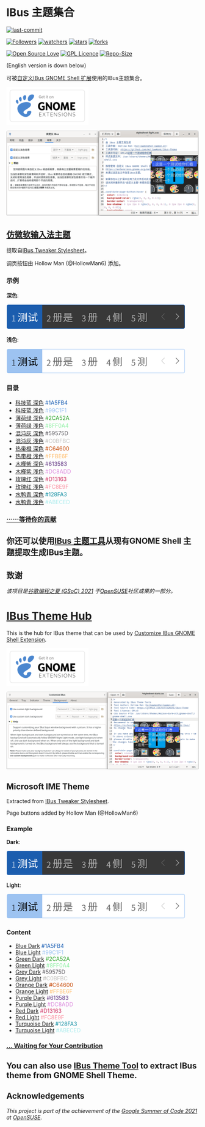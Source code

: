 # IBus 主题集合

[![last-commit](https://img.shields.io/github/last-commit/HollowMan6/IBus-Theme-Hub)](https://github.com/HollowMan6/IBus-Theme-Hub/graphs/commit-activity)

[![Followers](https://img.shields.io/github/followers/HollowMan6?style=social)](https://github.com/HollowMan6?tab=followers)
[![watchers](https://img.shields.io/github/watchers/HollowMan6/IBus-Theme-Hub?style=social)](https://github.com/HollowMan6/IBus-Theme-Hub/watchers)
[![stars](https://img.shields.io/github/stars/HollowMan6/IBus-Theme-Hub?style=social)](https://github.com/HollowMan6/IBus-Theme-Hub/stargazers)
[![forks](https://img.shields.io/github/forks/HollowMan6/IBus-Theme-Hub?style=social)](https://github.com/HollowMan6/IBus-Theme-Hub/network/members)

[![Open Source Love](https://img.shields.io/badge/-%E2%9D%A4%20Open%20Source-Green?style=flat-square&logo=Github&logoColor=white&link=https://hollowman6.github.io/fund.html)](https://hollowman6.github.io/fund.html)
[![GPL Licence](https://img.shields.io/badge/license-GPL-blue)](https://opensource.org/licenses/GPL-3.0/)
[![Repo-Size](https://img.shields.io/github/repo-size/HollowMan6/IBus-Theme-Hub.svg)](https://github.com/HollowMan6/IBus-Theme-Hub/archive/main.zip)

(English version is down below)

可被[自定义IBus GNOME Shell 扩展](https://github.com/HollowMan6/IBus-Theme-Hub)使用的IBus主题集合。

[<img src="https://raw.githubusercontent.com/andyholmes/gnome-shell-extensions-badge/master/get-it-on-ego.svg?sanitize=true" alt="Get it on GNOME Extensions" height="100" align="middle">][ego]

![](https://github.com/HollowMan6/Customize-IBus/raw/main/img/demo.png)

## [仿微软输入法主题](仿微软Microsoft)

提取自[IBus Tweaker Stylesheet](https://github.com/tuberry/ibus-tweaker/blob/8616794abe3e8664a23e41a282a1bc94873040f6/ibus-tweaker%40tuberry.github.com/stylesheet.css)。

调页按钮由 Hollow Man (@HollowMan6) 添加。

### 示例

**深色**:

![](仿微软Microsoft/img/eg-dark.png)

**浅色**:

![](仿微软Microsoft/img/eg-light.png)

### 目录

- [科技蓝 深色](仿微软Microsoft/Blue-Dark-科技蓝-深色-1A5FB4.css) <font color=#1A5FB4>#1A5FB4</font>
- [科技蓝 浅色](仿微软Microsoft/Blue-Light-科技蓝-浅色-99C1F1.css) <font color=#99C1F1>#99C1F1</font>
- [薄荷绿 深色](仿微软Microsoft/Green-Dark-薄荷绿-深色-2CA52A.css) <font color=#2CA52A>#2CA52A</font>
- [薄荷绿 浅色](仿微软Microsoft/Green-Light-薄荷绿-浅色-8FF0A4.css) <font color=#8FF0A4>#8FF0A4</font>
- [混沌灰 深色](仿微软Microsoft/Grey-Dark-混沌灰-深色-59575D.css) <font color=#59575D>#59575D</font>
- [混沌灰 浅色](仿微软Microsoft/Grey-Light-混沌灰-浅色-C0BFBC.css) <font color=#C0BFBC>#C0BFBC</font>
- [热带橙 深色](仿微软Microsoft/Orange-Dark-热带橙-深色-C64600.css) <font color=#C64600>#C64600</font>
- [热带橙 浅色](仿微软Microsoft/Orange-Light-热带橙-浅色-FFBE6F.css) <font color=#FFBE6F>#FFBE6F</font>
- [木槿紫 深色](仿微软Microsoft/Purple-Dark-木槿紫-深色-613583.css) <font color=#613583>#613583</font>
- [木槿紫 浅色](仿微软Microsoft/Purple-Light-木槿紫-浅色-DC8ADD.css) <font color=#DC8ADD>#DC8ADD</font>
- [玫瑰红 深色](仿微软Microsoft/Red-Dark-玫瑰红-深色-D13163.css) <font color=#D13163>#D13163</font>
- [玫瑰红 浅色](仿微软Microsoft/Red-Light-玫瑰红-浅色-FC8E9F.css) <font color=#FC8E9F>#FC8E9F</font>
- [水鸭青 深色](仿微软Microsoft/Turquoise-Dark-水鸭青-深色-128FA3.css) <font color=#128FA3>#128FA3</font>
- [水鸭青 浅色](仿微软Microsoft/Turquoise-Light-水鸭青-浅色-ABECED.css) <font color=#ABECED>#ABECED</font>


### [⋯⋯等待你的贡献](https://github.com/HollowMan6/IBus-Theme-Hub/issues/1)

## 你还可以使用[IBus 主题工具](https://github.com/HollowMan6/IBus-Theme)从现有GNOME Shell 主题提取生成IBus主题。

## 致谢

_该项目是[谷歌编程之夏 (GSoC) 2021](https://summerofcode.withgoogle.com/projects/#5505085183885312) 于[OpenSUSE](https://github.com/openSUSE/mentoring/issues/158)社区成果的一部分。_

# [IBus Theme Hub](仿微软Microsoft)

This is the hub for IBus theme that can be used by [Customize IBus GNOME Shell Extension](https://github.com/HollowMan6/IBus-Theme-Hub).

[<img src="https://raw.githubusercontent.com/andyholmes/gnome-shell-extensions-badge/master/get-it-on-ego.svg?sanitize=true" alt="Get it on GNOME Extensions" height="100" align="middle">][ego]

![](https://github.com/HollowMan6/Customize-IBus/raw/main/img/demo-en.png)

## Microsoft IME Theme

Extracted from [IBus Tweaker Stylesheet](https://github.com/tuberry/ibus-tweaker/blob/8616794abe3e8664a23e41a282a1bc94873040f6/ibus-tweaker%40tuberry.github.com/stylesheet.css).

Page buttons added by Hollow Man (@HollowMan6)

### Example

**Dark**:

![](仿微软Microsoft/img/eg-dark.png)

**Light**:

![](仿微软Microsoft/img/eg-light.png)

### Content

- [Blue Dark](仿微软Microsoft/Blue-Dark-科技蓝-深色-1A5FB4.css) <font color=#1A5FB4>#1A5FB4</font>
- [Blue Light](仿微软Microsoft/Blue-Light-科技蓝-浅色-99C1F1.css) <font color=#99C1F1>#99C1F1</font>
- [Green Dark](仿微软Microsoft/Green-Dark-薄荷绿-深色-2CA52A.css) <font color=#2CA52A>#2CA52A</font>
- [Green Light](仿微软Microsoft/Green-Light-薄荷绿-浅色-8FF0A4.css) <font color=#8FF0A4>#8FF0A4</font>
- [Grey Dark](仿微软Microsoft/Grey-Dark-混沌灰-深色-59575D.css) <font color=#59575D>#59575D</font>
- [Grey Light](仿微软Microsoft/Grey-Light-混沌灰-浅色-C0BFBC.css) <font color=#C0BFBC>#C0BFBC</font>
- [Orange Dark](仿微软Microsoft/Orange-Dark-热带橙-深色-C64600.css) <font color=#C64600>#C64600</font>
- [Orange Light](仿微软Microsoft/Orange-Light-热带橙-浅色-FFBE6F.css) <font color=#FFBE6F>#FFBE6F</font>
- [Purple Dark](仿微软Microsoft/Purple-Dark-木槿紫-深色-613583.css) <font color=#613583>#613583</font>
- [Purple Light](仿微软Microsoft/Purple-Light-木槿紫-浅色-DC8ADD.css) <font color=#DC8ADD>#DC8ADD</font>
- [Red Dark](仿微软Microsoft/Red-Dark-玫瑰红-深色-D13163.css) <font color=#D13163>#D13163</font>
- [Red Light](仿微软Microsoft/Red-Light-玫瑰红-浅色-FC8E9F.css) <font color=#FC8E9F>#FC8E9F</font>
- [Turquoise Dark](仿微软Microsoft/Turquoise-Dark-水鸭青-深色-128FA3.css) <font color=#128FA3>#128FA3</font>
- [Turquoise Light](仿微软Microsoft/Turquoise-Light-水鸭青-浅色-ABECED.css) <font color=#ABECED>#ABECED</font>

### [... Waiting for Your Contribution](https://github.com/HollowMan6/IBus-Theme-Hub/issues/1)

## You can also use [IBus Theme Tool](https://github.com/HollowMan6/IBus-Theme) to extract IBus theme from GNOME Shell Theme.

## Acknowledgements

_This project is part of the achievement of the [Google Summer of Code 2021](https://summerofcode.withgoogle.com/projects/#5505085183885312) at [OpenSUSE](https://github.com/openSUSE/mentoring/issues/158)._

[ego]: https://extensions.gnome.org/extension/4112/IBus-Theme-Hub/
